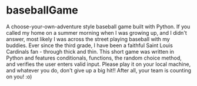 # baseballGame
A choose-your-own-adventure style baseball game built with Python.
If you called my home on a summer morning when I was growing up, and I didn't answer, most likely I was across the street playing baseball with my buddies. Ever since the third grade, I have been a faithful Saint Louis Cardinals fan - through thick and thin.
This short game was written in Python and features conditionals, functions, the random choice method, and verifies the user enters valid input. 
Please play it on your local machine, and whatever you do, don't give up a big hit!! After all, your team is counting on you! :o)
